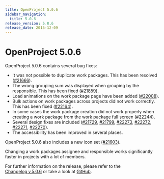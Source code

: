 ```yaml
---
title: OpenProject 5.0.6
sidebar_navigation:
  title: 5.0.6
release_version: 5.0.6
release_date: 2015-12-09
---
```



# OpenProject 5.0.6

OpenProject 5.0.6 contains several bug fixes:

- It was not possible to duplicate work packages. This has been
  resolved
  ([#21666](https://community.openproject.org/work_packages/21666)).
- The wrong grouping sum was displayed when grouping by the
  responsible. This has been fixed
  ([#21859](https://community.openproject.org/work_packages/21859)).
- Load animations on the work package page have been added
  ([#22008](https://community.openproject.org/work_packages/22008)).
- Bulk actions on work packages across projects did not work
  correctly. This has been fixed
  ([#22164](https://community.openproject.org/work_packages/22164)).
- In some cases the work package creation did not work properly when
  creating a work package from the work package full screen
  ([#22244](https://community.openproject.org/work_packages/22244)).
- Several design fixes are included
  ([#21729](https://community.openproject.org/work_packages/21729),
  [#21799](https://community.openproject.org/work_packages/21799),
  [#22273](https://community.openproject.org/work_packages/22273),
  [#22272](https://community.openproject.org/work_packages/22272),
  [#22271](https://community.openproject.org/work_packages/22271),
  [#22270](https://community.openproject.org/work_packages/22270)).
- The accessibility has been improved in several places.

OpenProject 5.0.6 also includes a new icon set
([#21603](https://community.openproject.org/work_packages/21603)).

Changing a work packages assignee and responsible works significantly
faster in projects with a lot of members.

For further information on the release, please refer to the  
[Changelog v.5.0.6](https://community.openproject.org/versions/784)
or take a look at
[GitHub](https://github.com/opf/openproject/tree/v5.0.6).
